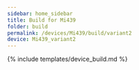 ```yaml
---
sidebar: home_sidebar
title: Build for Mi439
folder: build
permalink: /devices/Mi439/build/variant2
device: Mi439_variant2
---
```

{% include templates/device_build.md %}
